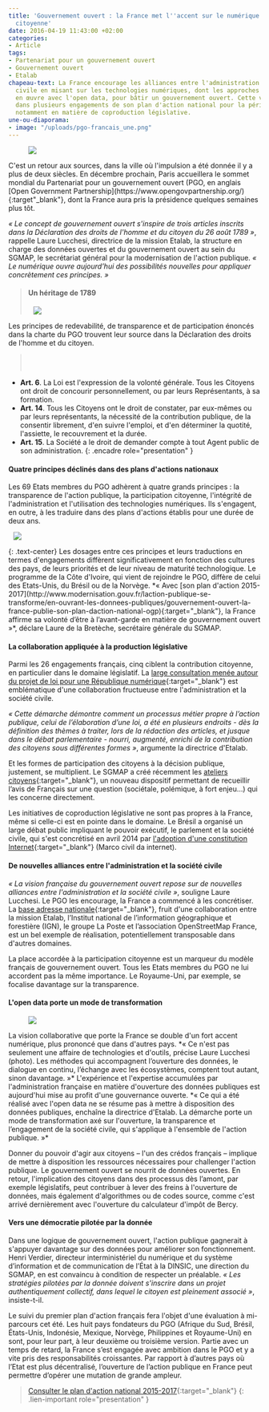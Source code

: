 ```yaml
---
title: 'Gouvernement ouvert : la France met l''accent sur le numérique et la contribution
  citoyenne'
date: 2016-04-19 11:43:00 +02:00
categories:
- Article
tags:
- Partenariat pour un gouvernement ouvert
- Gouvernement ouvert
- Etalab
chapeau-text: La France encourage les alliances entre l'administration et la société
  civile en misant sur les technologies numériques, dont les approches sont déjà mises
  en œuvre avec l'open data, pour bâtir un gouvernement ouvert. Cette volonté se traduit
  dans plusieurs engagements de son plan d'action national pour la période 2015-2017,
  notamment en matière de coproduction législative.
une-ou-diaporama:
- image: "/uploads/pgo-francais_une.png"
---
```


<figure class='image-left' style='width: 30%; margin-right: 10px;'>
<img src="/uploads/logo_ogp-4b4853.png"/>
</figure>
C'est un retour aux sources, dans la ville où l'impulsion a été donnée il y a plus de deux siècles. En décembre prochain, Paris accueillera le sommet mondial du Partenariat pour un gouvernement ouvert (PGO, en anglais [Open Government Partnership](https://www.opengovpartnership.org/){:target"_blank"}, dont la France aura pris la présidence quelques semaines plus tôt.

*« Le concept de gouvernement ouvert s'inspire de trois articles inscrits dans la Déclaration des droits de l'homme et du citoyen du 26 août 1789 »*, rappelle Laure Lucchesi, directrice de la mission Etalab, la structure en charge des données ouvertes et du gouvernement ouvert au sein du SGMAP, le secrétariat général pour la modernisation de l'action publique. *« Le numérique  ouvre aujourd’hui des possibilités nouvelles pour appliquer concrètement ces principes. »*

> #### Un héritage de 1789
> <figure class='image-right' style='width: 40%; margin-left: 10px;'><img src="/uploads/350px-le_barbier_dichiarazione_dei_diritti_delluomo.jpg"/></figure>
Les principes de redevabilité, de transparence et de participation énoncés dans la charte du PGO trouvent leur source dans la Déclaration des droits de l'homme et du citoyen.
> <br>
> <br>
* **Art. 6**. La Loi est l'expression de la volonté générale. Tous les Citoyens ont droit de concourir personnellement, ou par leurs Représentants, à sa formation.
* **Art. 14**. Tous les Citoyens ont le droit de constater, par eux-mêmes ou par leurs représentants, la nécessité de la contribution publique, de la consentir librement, d'en suivre l'emploi, et d'en déterminer la quotité, l'assiette, le recouvrement et la durée.
* **Art. 15**. La Société a le droit de demander compte à tout Agent public de son administration.
{: .encadre role="presentation" }

#### Quatre principes déclinés dans des plans d'actions nationaux
Les 69 Etats membres du PGO adhèrent à quatre grands principes : la transparence de l'action publique, la participation citoyenne, l'intégrité de l'administration et l'utilisation des technologies numériques. Ils s'engagent, en outre, à les traduire dans des plans d'actions établis pour une durée de deux ans.
<figure class='image-centre' style='width: 60%; margin-right: 10px; margin-left: 10px;'><img src="/uploads/principes-pgo.png"/></figure>
{: .text-center}
Les dosages entre ces principes et leurs traductions en termes d'engagements diffèrent significativement en fonction des cultures des pays, de leurs priorités et de leur niveau de maturité technologique. Le programme de la Côte d'Ivoire, qui vient de rejoindre le PGO, diffère de celui des Etats-Unis, du Brésil ou de la Norvège. *« Avec [son plan d'action 2015-2017](http://www.modernisation.gouv.fr/laction-publique-se-transforme/en-ouvrant-les-donnees-publiques/gouvernement-ouvert-la-france-publie-son-plan-daction-national-ogp){:target="_blank"}, la France affirme sa volonté d’être à l’avant-garde en matière de gouvernement ouvert »*, déclare Laure de la Bretèche, secrétaire générale du SGMAP.

#### La collaboration appliquée à la production législative

Parmi les 26 engagements français, cinq ciblent la contribution citoyenne, en particulier dans le domaine législatif. La [large consultation menée autour du projet de loi pour une République numérique](https://www.modernisation.gouv.fr/outils-et-methodes-pour-transformer/la-loi-pour-une-republique-numerique-se-construit-avec-les-francais){:target="_blank"} est emblématique d'une collaboration fructueuse entre l'administration et la société civile.

*« Cette démarche démontre comment un processus métier propre à l’action publique, celui de l’élaboration d’une loi, a été en plusieurs endroits - dès la définition des thèmes à traiter, lors de la rédaction des articles, et jusque dans le débat parlementaire - nourri, augmenté, enrichi de la contribution des citoyens sous différentes formes »*, argumente la directrice d'Etalab.

Et les formes de participation des citoyens à la décision publique, justement, se multiplient. Le SGMAP a créé récemment les [ateliers citoyens](https://www.modernisation.gouv.fr/outils-et-methodes-pour-transformer/democratie-participative-des-ateliers-citoyens-pour-renforcer-la-participation-citoyenne){:target="_blank"}, un nouveau dispositif permettant de recueillir l’avis de Français sur une question (sociétale, polémique, à fort enjeu…) qui les concerne directement.

Les initiatives de coproduction législative ne sont pas propres à la France, même si celle-ci est en pointe dans le domaine. Le Brésil a organisé un large débat public impliquant le pouvoir exécutif, le parlement et la société civile, qui s'est concrétisé en avril 2014 par [l'adoption d'une constitution Internet](http://convention-s.fr/notes/la-nouvelle-loi-bresilienne-de-linternet-marco-civil-da-internet-un-cadre-de-principes-et-de-responsabilites/){:target="_blank"} (Marco civil da internet).

#### De nouvelles alliances entre l'administration et la société civile

*« La vision française du gouvernement ouvert repose sur de nouvelles alliances entre l'administration et la société civile »*, souligne Laure Lucchesi. Le PGO les encourage, la France a commencé à les concrétiser. La [base adresse nationale](https://www.modernisation.gouv.fr/outils-et-methodes-pour-transformer/la-france-lance-la-premiere-base-adresse-nationale-collaborative){:target="_blank"}, fruit d'une collaboration entre la mission Etalab, l’Institut national de l’information géographique et forestière (IGN), le groupe La Poste et l’association OpenStreetMap France, est un bel exemple de réalisation, potentiellement transposable dans d'autres domaines.

La place accordée à la participation citoyenne est un marqueur du modèle français de gouvernement ouvert. Tous les Etats membres du PGO ne lui accordent pas la même importance. Le Royaume-Uni, par exemple, se focalise davantage sur la transparence.

#### L'open data porte un mode de transformation
<figure class='image-left' style='width: 40%; margin-right: 10px;'>
<img src="/uploads/laurelucchesi-500px.png"/>
</figure>
La vision collaborative que porte la France se double d'un fort accent numérique, plus prononcé que dans d'autres pays. *« Ce n'est pas seulement une affaire de technologies et d'outils, précise Laure Lucchesi (photo). Les méthodes qui accompagnent l’ouverture des données, le dialogue en continu, l’échange avec les écosystèmes, comptent tout autant, sinon davantage. »* L'expérience et l'expertise accumulées par l'administration française en matière d'ouverture des données publiques est aujourd'hui mise au profit d'une gouvernance ouverte. *« Ce qui a été réalisé avec l'open data ne se résume pas à mettre à disposition des données publiques, enchaîne la directrice d'Etalab. La démarche porte un mode de transformation axé sur l'ouverture, la transparence et l’engagement de la société civile, qui s'applique à l'ensemble de l'action publique. »*

Donner du pouvoir d'agir aux citoyens – l'un des crédos français – implique de mettre à disposition les ressources nécessaires pour challenger l'action publique. Le gouvernement ouvert se nourrit de données ouvertes. En retour, l'implication des citoyens dans des processus dès l’amont, par exemple législatifs, peut contribuer à lever des freins à l'ouverture de données, mais également d'algorithmes ou de codes source, comme c'est arrivé dernièrement avec l'ouverture du calculateur d'impôt de Bercy.

#### Vers une démocratie pilotée par la donnée

Dans une logique de gouvernement ouvert, l'action publique gagnerait à s'appuyer davantage  sur des données pour améliorer son fonctionnement. Henri Verdier, directeur interministériel du numérique et du système d’information et de communication de l’État à la DINSIC, une direction du SGMAP, en est convaincu à condition de respecter un préalable. *« Les stratégies pilotées par la donnée doivent s'inscrire dans un projet authentiquement collectif, dans lequel le citoyen est pleinement associé »*, insiste-t-il.

Le suivi du premier plan d'action français fera l'objet d'une évaluation à mi-parcours cet été. Les huit pays fondateurs du PGO (Afrique du Sud, Brésil, États-Unis, Indonésie, Mexique, Norvège, Philippines et Royaume-Uni) en sont, pour leur part, à leur deuxième ou troisième version. Partie avec un temps de retard, la France s’est engagée avec ambition dans le PGO et y a vite pris des responsabilités croissantes. Par rapport à d’autres pays où l’Etat est plus décentralisé, l’ouverture de l’action publique en France peut permettre d’opérer une mutation de grande ampleur.

> [Consulter le plan d'action national 2015-2017](https://www.modernisation.gouv.fr/sites/default/files/fichiers-attaches/pgo_plan_action_france_2015-2017_fr.pdf){:target="_blank"}
{: .lien-important role="presentation" }

